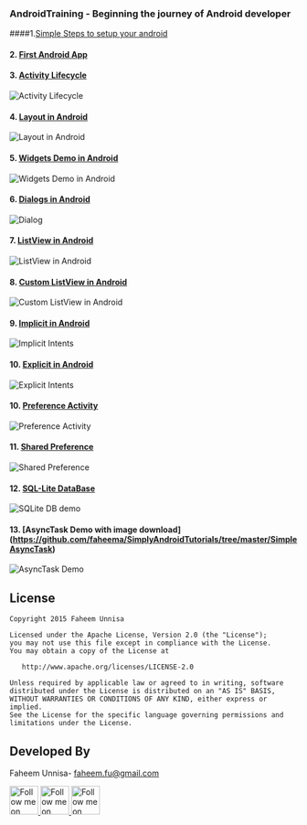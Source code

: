 ### AndroidTraining - Beginning the journey of Android developer
####1.[Simple Steps to setup your android](https://github.com/faheema/AndroidTutorial/wiki)
#### 2. [First Android App](https://github.com/faheema/AndroidTraining/tree/master/FirstApp)
#### 3. [Activity Lifecycle](https://github.com/faheema/SimplyAndroidTutorials/tree/master/SimpleActivityLifeCycle)
![Activity Lifecycle][0]
#### 4. [Layout in Android](https://github.com/faheema/SimplyAndroidTutorials/tree/master/SimplyLayoutsDemo)
![Layout in Android][1]
#### 5. [Widgets Demo in Android](https://github.com/faheema/SimplyAndroidTutorials/tree/master/SimplyWidgetsDemo)<br>
![Widgets Demo in Android][2]
#### 6. [Dialogs in Android](https://github.com/faheema/SimplyAndroidTutorials/tree/master/SimplyDialogs)<br>
![Dialog][3]
#### 7. [ListView in Android](https://github.com/faheema/SimplyAndroidTutorials/tree/master/SimplyDialogs)<br>
![ListView in Android][4]
#### 8. [Custom ListView in Android](https://github.com/faheema/SimplyAndroidTutorials/tree/master/SimpleCustListview)<br>
![Custom ListView in Android][5]
#### 9. [Implicit in Android](https://github.com/faheema/SimplyAndroidTutorials/tree/master/SimpleImplicitIntents)<br>
![Implicit Intents][6]
#### 10. [Explicit in Android](https://github.com/faheema/SimplyAndroidTutorials/tree/master/SimpleExplicitIntents)<br>
![Explicit Intents][7]
#### 10. [Preference Activity](https://github.com/faheema/SimplyAndroidTutorials/tree/master/SimplePreferenceActivity)<br>
![Preference Activity][8]
#### 11. [Shared Preference](https://github.com/faheema/SimplyAndroidTutorials/tree/master/SimpleSharedPreference)<br>
![Shared Preference][9]
#### 12. [SQL-Lite DataBase](https://github.com/faheema/SimplyAndroidTutorials/tree/master/SimplySqlLiteDB)<br>
![SQLite DB demo][10]
#### 13. [AsyncTask Demo with image download] (https://github.com/faheema/SimplyAndroidTutorials/tree/master/SimpleAsyncTask)<br>
![AsyncTask Demo][11]


 License
-----------

    Copyright 2015 Faheem Unnisa

    Licensed under the Apache License, Version 2.0 (the "License");
    you may not use this file except in compliance with the License.
    You may obtain a copy of the License at

       http://www.apache.org/licenses/LICENSE-2.0

    Unless required by applicable law or agreed to in writing, software
    distributed under the License is distributed on an "AS IS" BASIS,
    WITHOUT WARRANTIES OR CONDITIONS OF ANY KIND, either express or implied.
    See the License for the specific language governing permissions and
    limitations under the License.

Developed By
--------------------

Faheem Unnisa- <faheem.fu@gmail.com>

<a href="https://twitter.com/Faheem_u">
  <img alt="Follow me on Twitter"
       src="https://pbs.twimg.com/profile_images/615680132565504000/EIpgSD2K.png"  height="50" width="50" />
</a>
<a href="https://plus.google.com/106330204068533978551">
  <img alt="Follow me on twitter"
    src="https://pbs.twimg.com/profile_images/638750728354430976/HnTYCHzN_400x400.png" height="50" width="50" />
</a>
<a href="https://in.linkedin.com/pub/faheem-u/22/245/733">
  <img alt="Follow me on linked In"
   src="https://pbs.twimg.com/profile_images/614583061448036352/CBpFkPaz_400x400.png"  height="50" width="50"/>


 [0]:https://github.com/faheema/SimplyAndroidTutorials/blob/master/SimpleActivityLifeCycle/img/sc_a.png
 [1]:https://github.com/faheema/SimplyAndroidTutorials/blob/master/SimplyLayoutsDemo/img/sclayout.png
 [2]:https://github.com/faheema/SimplyAndroidTutorials/blob/master/SimplyWidgetsDemo/img/widget.png
 [3]:https://github.com/faheema/SimplyAndroidTutorials/blob/master/SimplyDialogs/img/dlg_sc.png 
 [4]:https://github.com/faheema/SimplyAndroidTutorials/blob/master/SimplyListView/img/lv.png 
 [5]:https://github.com/faheema/SimplyAndroidTutorials/blob/master/SimpleCustListview/img/sc_cuslist.png
 [6]:https://github.com/faheema/SimplyAndroidTutorials/blob/master/SimpleImplicitIntents/img/sc_iintent.png
 [7]:https://github.com/faheema/SimplyAndroidTutorials/blob/master/SimpleExplicitIntents/img/sc_eintent.png
 [8]:https://github.com/faheema/SimplyAndroidTutorials/blob/master/SimplePreferenceActivity/img/sc_pref.png
 [9]:https://github.com/faheema/SimplyAndroidTutorials/blob/master/SimpleSharedPreference/img/sc_sharepref.png
 [10]:https://github.com/faheema/SimplyAndroidTutorials/blob/master/SimplySqlLiteDB/img/sc_db.png
 [11]:https://github.com/faheema/SimplyAndroidTutorials/blob/master/SimpleAsyncTask/img/sc_async.png
 
 [12]: https://play.google.com/store/apps/details?id=com.dpizarro.nfc.basic
